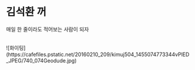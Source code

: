 # 김석환 꺼
매일 한 줄이라도 적어보는 사람이 되자

</br>
![화이팅](https://cafefiles.pstatic.net/20160210_209/kimuj504_1455074773344vPlED_JPEG/740_074Geodude.jpg)
